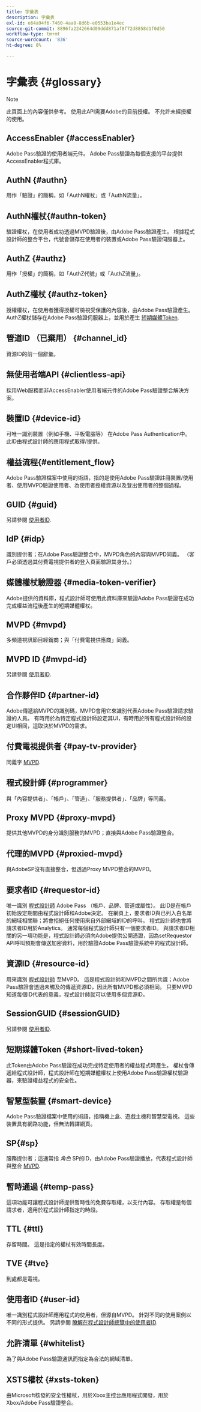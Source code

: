 ```yaml
---
title: 字彙表
description: 字彙表
exl-id: e64a94f6-7460-4aa8-8d6b-e0553ba1e4ec
source-git-commit: 8896fa2242664d09ddd871af8f72d8858d1f0d50
workflow-type: tm+mt
source-wordcount: '836'
ht-degree: 0%

---
```


# 字彙表 {#glossary}

>[!NOTE]
>
>此頁面上的內容僅供參考。 使用此API需要Adobe的目前授權。 不允許未經授權的使用。

## AccessEnabler {#accessEnabler}

Adobe Pass驗證的使用者端元件。 Adobe Pass驗證為每個支援的平台提供AccessEnabler程式庫。

## AuthN {#authn}

用作「驗證」的簡稱，如「AuthN權杖」或「AuthN流量」。


## AuthN權杖{#authn-token}

驗證權杖，在使用者成功透過MVPD驗證後，由Adobe Pass驗證產生。 根據程式設計師的整合平台，代號會儲存在使用者的裝置或Adobe Pass驗證伺服器上。

## AuthZ {#authz}

用作「授權」的簡稱，如「AuthZ代號」或「AuthZ流量」。

## AuthZ權杖 {#authz-token}

授權權杖，在使用者獲得授權可檢視受保護的內容後，由Adobe Pass驗證產生。 AuthZ權杖儲存在Adobe Pass驗證伺服器上，並用於產生 [短期媒體Token](#short-lived-token).

## 管道ID （已棄用） {#channel_id}

資源ID的前一個辭彙。

## 無使用者端API {#clientless-api}

採用Web服務而非AccessEnabler使用者端元件的Adobe Pass驗證整合解決方案。

## 裝置ID {#device-id}

可唯一識別裝置（例如手機、平板電腦等） 在Adobe Pass Authentication中。 此ID由程式設計師的應用程式取得/提供。


## 權益流程{#entitlement_flow}

Adobe Pass驗證檔案中使用的術語，指的是使用Adobe Pass驗證註冊裝置/使用者、使用MVPD驗證使用者、為使用者授權資源以及登出使用者的整個過程。


## GUID {#guid}

另請參閱 [使用者ID](#user-id).

## IdP {#idp}

識別提供者；在Adobe Pass驗證整合中，MVPD角色的內容與MVPD同義。 （客戶必須透過其付費電視提供者的登入頁面驗證其身分。）

## 媒體權杖驗證器 {#media-token-verifier}

Adobe提供的資料庫，程式設計師可使用此資料庫來驗證Adobe Pass驗證在成功完成權益流程後產生的短期媒體權杖。

## MVPD {#mvpd}

多頻道視訊節目經銷商；與「付費電視供應商」同義。

## MVPD ID {#mvpd-id}

另請參閱 [使用者ID](#user-id).

## 合作夥伴ID {#partner-id}

Adobe傳遞給MVPD的識別碼，MVPD會用它來識別代表Adobe Pass驗證請求驗證的人員。 有時用於為特定程式設計師設定其UI，有時用於所有程式設計師的設定UI相同，這取決於MVPD的需求。

## 付費電視提供者 {#pay-tv-provider}

同義字 [MVPD](#mvpd).

## 程式設計師 {#programmer}

與「內容提供者」、「帳戶」、「管道」、「服務提供者」、「品牌」等同義。

## Proxy MVPD {#proxy-mvpd}

提供其他MVPD的身分識別服務的MVPD；直接與Adobe Pass驗證整合。

## 代理的MVPD {#proxied-mvpd}

與AdobeSP沒有直接整合，但透過Proxy MVPD整合的MVPD。

## 要求者ID {#requestor-id}

唯一識別 [程式設計師](#programmer) Adobe Pass （帳戶、品牌、管道或屬性）。 此ID是在帳戶初始設定期間由程式設計師和Adobe決定。 在網頁上，要求者ID與已列入白名單的網域相關聯；將會拒絕任何使用來自外部網域的ID的呼叫。 程式設計師也會將請求者ID用於Analytics。 通常每個程式設計師只有一個要求者ID。 與請求者ID相關的另一項功能是，程式設計師必須向Adobe提供公開憑證，因為setRequestor API呼叫預期會傳送加密資料，用於驗證Adobe Pass驗證系統中的程式設計師。

## 資源ID {#resource-id}

用來識別 [程式設計師](#programmer) 至MVPD。 這是程式設計師和MVPD之間所共識；Adobe Pass驗證會透過未觸及的傳遞資源ID，因此所有MVPD都必須相同。 只要MVPD知道每個ID代表的意義，程式設計師就可以使用多個資源ID。

## SessionGUID {#sessionGUID}

另請參閱 [使用者ID](#user-id).

## 短期媒體Token {#short-lived-token}

此Token由Adobe Pass驗證在成功完成特定使用者的權益程式時產生。 權杖會傳遞給程式設計師，程式設計師在短期媒體權杖上使用Adobe Pass驗證權杖驗證器，來驗證權益程式的安全性。

## 智慧型裝置 {#smart-device}

Adobe Pass驗證檔案中使用的術語，指稱機上盒、遊戲主機和智慧型電視。 這些裝置具有網路功能，但無法轉譯網頁。

## SP{#sp}

服務提供者；這通常指 *角色* SP的ID，由Adobe Pass驗證播放，代表程式設計師與整合 [MVPD](#mvpd).

## 暫時通過 {#temp-pass}

這項功能可讓程式設計師提供暫時性的免費存取權，以支付內容。 存取權是每個請求者，適用於程式設計師指定的時段。

## TTL {#ttl}

存留時間。 這是指定的權杖有效時間長度。

## TVE {#tve}

到處都是電視。

## 使用者ID {#user-id}

唯一識別程式設計師應用程式的使用者，但源自MVPD。 針對不同的使用案例以不同的形式提供。 另請參閱 [瞭解在程式設計師總覽中的使用者ID](/help/authentication/programmer-overview.md#user-ids).

## 允許清單 {#whitelist}

為了與Adobe Pass驗證通訊而指定為合法的網域清單。

## XSTS權杖 {#xsts-token}

由Microsoft核發的安全性權杖，用於Xbox主控台應用程式開發，用於Xbox/Adobe Pass驗證整合。
